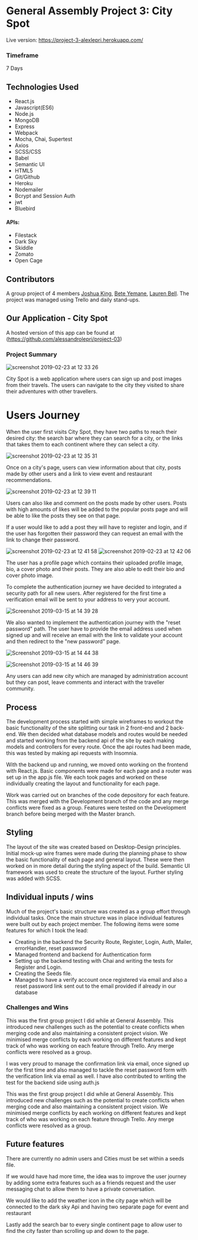 # General Assembly Project 3: City Spot

Live version: https://project-3-alexlepri.herokuapp.com/


### Timeframe
7 Days

## Technologies Used
* React.js
* Javascript(ES6)
* Node.js
* MongoDB
* Express
* Webpack
* Mocha, Chai, Supertest
* Axios
* SCSS/CSS
* Babel
* Semantic UI
* HTML5
* Git/Github
* Heroku
* Nodemailer
* Bcrypt and Session Auth
* jwt
* Bluebird

#### APIs:
* Filestack
* Dark Sky
* Skiddle
* Zomato
* Open Cage


## Contributors
A group project of 4 members [Joshua King](https://github.com/joshuaking06), [Bete Yemane](https://github.com/beteyemane), [Lauren Bell](https://github.com/lozlette).
The project was managed using Trello and daily stand-ups.

## Our Application - City Spot

A hosted version of this app can be found at (https://github.com/alessandrolepri/project-03)

### Project Summary

![screenshot 2019-02-23 at 12 33 26](https://user-images.githubusercontent.com/42512889/53286492-5fcde900-3767-11e9-80ca-139ff0cd8fad.png)

City Spot is a web application where users can sign up and post images from their travels. The users can navigate to the city they visited to share their adventures with other travellers.


# Users Journey

When the user first visits City Spot, they have two paths to reach their desired city: the search bar where they can search for a city, or the links that takes them to each continent where they can select a city.

![screenshot 2019-02-23 at 12 35 31](https://user-images.githubusercontent.com/42512889/53286501-8724b600-3767-11e9-9036-22c84fdf7e55.png)

Once on a city's page, users can view information about that city, posts made by other users and a link to view event and restaurant recommendations.

![screenshot 2019-02-23 at 12 39 11](https://user-images.githubusercontent.com/42512889/53286535-35c8f680-3768-11e9-901c-e245dcafb011.png)

Users can also like and comment on the posts made by other users. Posts with high amounts of likes will be added to the popular posts page and will be able to like the posts they see on that page.

If a user would like to add a post they will have to register and login, and if the user has forgotten their password they can request an email with the link to change their password.

![screenshot 2019-02-23 at 12 41 58](https://user-images.githubusercontent.com/42512889/53286553-70cb2a00-3768-11e9-9bcf-8209884e7467.png) ![screenshot 2019-02-23 at 12 42 06](https://user-images.githubusercontent.com/42512889/53286556-71fc5700-3768-11e9-9590-ee7f874260fb.png)

The user has a profile page which contains their uploaded profile image, bio, a cover photo and their posts. They are also able to edit their bio and cover photo image.

To complete the authentication journey we have decided to integrated a security path for all new users. After registered for the first time a verification email will be sent to your address to very your account.

![Screenshot 2019-03-15 at 14 39 28](https://user-images.githubusercontent.com/42512889/54439178-34b83300-4730-11e9-9707-dcf4d1e61928.png)

We also wanted to implement the authentication journey with the "reset password" path. The user have to provide the email address used when signed up and will receive an email with the link to validate your account and then redirect to the "new password" page.

![Screenshot 2019-03-15 at 14 44 38](https://user-images.githubusercontent.com/42512889/54439533-e22b4680-4730-11e9-9ebe-21e40dd7c425.png)

![Screenshot 2019-03-15 at 14 46 39](https://user-images.githubusercontent.com/42512889/54439691-37675800-4731-11e9-80fb-f4556b7a4d14.png)

Any users can add new city which are managed by administration account but they can post, leave comments and interact with the traveller community.


## Process

The development process started with simple wireframes to workout the basic functionality of the site splitting our task in 2 front-end and 2 back-end.
We then decided what database models and routes would be needed and started working from the backend api of the site by each making models and controllers for every route. Once the api routes had been made, this was tested by making api requests with Insomnia.

With the backend up and running, we moved onto working on the frontend with React.js. Basic components were made for each page and a router was set up in the app.js file. We each took pages and worked on these individually creating the layout and functionality for each page.

Work was carried out on branches of the code depository for each feature. This was merged with the Development branch of the code and any merge conflicts were fixed as a group. Features were tested on the Development branch before being merged with the Master branch.


## Styling

The layout of the site was created based on Desktop-Design principles. Initial mock-up wire frames were made during the planning phase to show the basic functionality of each page and general layout. These were then worked on in more detail during the styling aspect of the build. Semantic UI framework was used to create the structure of the layout. Further styling was added with SCSS.



## Individual inputs / wins

Much of the project's basic structure was created as a group effort through individual tasks. Once the main structure was in place individual features were built out by each project member. The following items were some features for which I took the lead:

* Creating in the backend the Security Route, Register, Login, Auth, Mailer, errorHandler, reset password
* Managed frontend and backend for Authentication form
* Setting up the backend testing with Chai and writing the tests for Register and Login.
* Creating the Seeds file.
* Managed to have a verify account once registered via email and also a reset password link sent out to the email provided if already in our database


### Challenges and Wins
This was the first group project I did while at General Assembly. This introduced new challenges such as the potential to create conflicts when merging code and also maintaining a consistent project vision. We minimised merge conflicts by each working on different features and kept track of who was working on each feature through Trello. Any merge conflicts were resolved as a group.

I was very proud to manage the confirmation link via email, once signed up for the first time and also managed to tackle the reset password form with the verification link via email as well. I have also contributed to writing the test for the backend side using auth.js

This was the first group project I did while at General Assembly. This introduced new challenges such as the potential to create conflicts when merging code and also maintaining a consistent project vision. We minimised merge conflicts by each working on different features and kept track of who was working on each feature through Trello. Any merge conflicts were resolved as a group.



## Future features

There are currently no admin users and Cities must be set within a seeds file.

If we would have had more time, the idea was to improve the user journey by adding some extra features such as a friends request and the user messaging chat to allow them to have a private conversation.

We would like to add the weather icon in the city page which will be connected to the dark sky Api and having two separate page for event and restaurant

Lastly add the search bar to every single continent page to allow user to find the city faster than scrolling up and down to the page.
